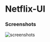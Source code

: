 # Netflix-UI

### Screenshots
![screenshots](https://github.com/sureshmopidevi/Netflix-UI/blob/main/Web%201280%20–%201.png)
